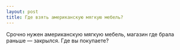 ```yaml
---
layout: post 
title: Где взять американскую мягкую мебель? 
--- 
```

Срочно нужен американскую мягкую мебель, магазин где брала раньше — закрылся. Где вы покупаете?